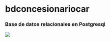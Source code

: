 # bdconcesionariocar
<h3> Base de datos relacionales en Postgresql</p>
<img src="https://user-images.githubusercontent.com/103292411/215022096-6b74d44d-d4c1-4589-9e06-efc254c0b4ff.jpg">
